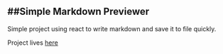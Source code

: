 ##Simple Markdown Previewer
----
Simple project using react to write markdown and save it to file quickly.

Project lives [here](https://md-previewer.herokuapp.com/)
